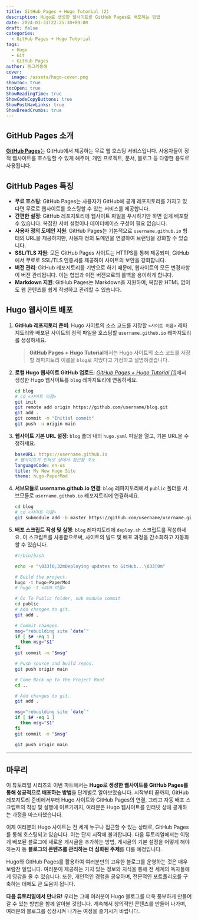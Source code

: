 ```yaml
---
title: GitHub Pages + Hugo Tutorial (2)
description: Hugo로 생성한 웹사이트를 GitHub Pages로 배포하는 방법
date: 2024-01-31T22:25:30+09:00
draft: false
categories:
  - GitHub Pages + Hugo Tutorial
tags:
  - Hugo
  - Git
  - GitHub Pages
author: 동그리동해
cover:
  image: /assets/hugo-cover.png
showToc: true
tocOpen: true
ShowReadingTime: true
ShowCodeCopyButtons: true
ShowPostNavLinks: true
ShowBreadCrumbs: true
---
```

## GitHub Pages 소개
[**GitHub Pages**](https://docs.github.com/ko/pages/getting-started-with-github-pages/about-github-pages)는 GitHub에서 제공하는 무료 웹 호스팅 서비스입니다. 사용자들이 정적 웹사이트를 호스팅할 수 있게 해주며, 개인 프로젝트, 문서, 블로그 등 다양한 용도로 사용됩니다.  

## GitHub Pages 특징
- **무료 호스팅**: GitHub Pages는 사용자가 GitHub에 공개 레포지토리를 가지고 있다면 무료로 웹사이트를 호스팅할 수 있는 서비스를 제공합니다.
- **간편한 설정**: GitHub 레포지토리에 웹사이트 파일을 푸시하기만 하면 쉽게 배포할 수 있습니다. 복잡한 서버 설정이나 데이터베이스 구성이 필요 없습니다.
- **사용자 정의 도메인 지원**: GitHub Pages는 기본적으로 `username.github.io` 형태의 URL을 제공하지만, 사용자 정의 도메인을 연결하여 브랜딩을 강화할 수 있습니다.
- **SSL/TLS 지원**: 모든 GitHub Pages 사이트는 HTTPS를 통해 제공되며, GitHub에서 무료로 SSL/TLS 인증서를 제공하여 사이트의 보안을 강화합니다.
- **버전 관리**: GitHub 레포지토리를 기반으로 하기 때문에, 웹사이트의 모든 변경사항이 버전 관리됩니다. 이는 협업과 이전 버전으로의 롤백을 용이하게 합니다.
- **Markdown 지원**: GitHub Pages는 Markdown을 지원하여, 복잡한 HTML 없이도 웹 콘텐츠를 쉽게 작성하고 관리할 수 있습니다.

## Hugo 웹사이트 배포
1. **GitHub 레포지토리 준비**: Hugo 사이트의 소스 코드를 저장할 `<사이트 이름>` 레파지토리와 배포된 사이트의 정적 파일을 호스팅할 `username.github.io` 레파지토리를 생성하세요.  
    > **GitHub Pages + Hugo Tutorial**에서는 Hugo 사이트의 소스 코드를 저장할 레파지토리 이름을 `blog`로 지었다고 가정하고 설명하겠습니다.
2. **로컬 Hugo 웹사이트 GitHub 업로드**: [*GitHub Pages + Hugo Tutorial (1)*](https://donglehae.github.io/posts/2024-01-23-0001)에서 생성한 Hugo 웹사이트를 `blog` 레파지토리에 연동하세요.
    ``` bash {linenos=true}
    cd blog
    # cd <사이트 이름>
    git init
    git remote add origin https://github.com/username/blog.git
    git add .
    git commit -m "Initial commit"
    git push -u origin main
    ```
3. **웹사이트 기본 URL 설정**: `blog` 폴더 내의 `hugo.yaml` 파일을 열고, 기본 URL을 수정하세요.
    ``` yaml {linenos=true}
    baseURL: https://username.github.io
    # 웹사이트가 인터넷 상에서 접근될 주소
    languageCode: en-us
    title: My New Hugo Site
    theme: hugo-PaperMod
    ```
4. **서브모듈로 username.github.io 연결**: `blog` 레파지토리에서 `public` 폴더를 서브모듈로 `username.github.io` 레포지토리에 연결하세요.
    ``` bash {linenos=true}
    cd blog
    # cd <사이트 이름>
    git submodule add -b master https://github.com/username/username.github.io.git public
    ```
5. **배포 스크립트 작성 및 실행**: `blog` 레파지토리에 `deploy.sh` 스크립트를  작성하세요. 이 스크립트를 사용함으로써, 사이트의 빌드 및 배포 과정을 간소화하고 자동화할 수 있습니다.
    ``` bash {linenos=true}
    #!/bin/bash

    echo -e "\033[0;32mDeploying updates to GitHub...\033[0m"

    # Build the project.
    hugo -t hugo-PaperMod
    # hugo -t <테마 이름>

    # Go To Public folder, sub module commit
    cd public
    # Add changes to git.
    git add .

    # Commit changes.
    msg="rebuilding site `date`"
    if [ $# -eq 1 ]
      then msg="$1"
    fi
    git commit -m "$msg"

    # Push source and build repos.
    git push origin main

    # Come Back up to the Project Root
    cd ..

    # Add changes to git.
    git add .

    msg="rebuilding site `date`"
    if [ $# -eq 1 ]
      then msg="$1"
    fi
    git commit -m "$msg"

    git push origin main
    ```
---
## 마무리
이 튜토리얼 시리즈의 이번 파트에서는 **Hugo로 생성한 웹사이트를 GitHub Pages를 통해 성공적으로 배포하는 방법**을 단계별로 알아보았습니다. 시작부터 끝까지, GitHub 레포지토리 준비에서부터 Hugo 사이트와 GitHub Pages의 연결, 그리고 자동 배포 스크립트의 작성 및 실행에 이르기까지, 여러분은 Hugo 웹사이트를 인터넷 상에 공개하는 과정을 마스터했습니다.

이제 여러분의 Hugo 사이트는 전 세계 누구나 접근할 수 있는 상태로, GitHub Pages를 통해 호스팅되고 있습니다. 이는 단지 시작에 불과합니다. 다음 튜토리얼에서는 이렇게 배포된 블로그에 새로운 게시글을 추가하는 방법, 게시글의 기본 설정을 어떻게 해야 하는지 등 **블로그의 콘텐츠를 관리하는 더 심화된 주제**를 다룰 예정입니다.

Hugo와 GitHub Pages를 활용하여 여러분만의 고유한 블로그를 운영하는 것은 매우 보람찬 일입니다. 여러분이 제공하는 가치 있는 정보와 지식을 통해 전 세계의 독자들에게 영감을 줄 수 있습니다. 또한, 개인적인 경험을 공유하며, 전문적인 포트폴리오를 구축하는 데에도 큰 도움이 됩니다.

**다음 튜토리얼에서 만나요!** 우리는 그때 여러분이 Hugo 블로그를 더욱 풍부하게 만들어갈 수 있는 방법을 함께 알아볼 것입니다. 계속해서 창의적인 콘텐츠를 만들어 나가며, 여러분의 블로그를 성장시켜 나가는 여정을 즐기시기 바랍니다.